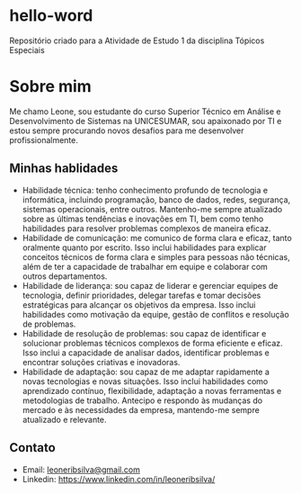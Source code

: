 # hello-word
Repositório criado para a Atividade de Estudo 1 da disciplina Tópicos Especiais

# Sobre mim
Me chamo Leone, sou estudante do curso Superior Técnico em Análise e Desenvolvimento de Sistemas na UNICESUMAR, sou apaixonado por TI e estou sempre procurando novos desafios para me desenvolver profissionalmente.

## Minhas hablidades
- Habilidade técnica: tenho conhecimento profundo de tecnologia e informática, incluindo programação, banco de dados, redes, segurança, sistemas operacionais, entre outros. Mantenho-me sempre atualizado sobre as últimas tendências e inovações em TI, bem como tenho habilidades para resolver problemas complexos de maneira eficaz.
- Habilidade de comunicação: me comunico de forma clara e eficaz, tanto oralmente quanto por escrito. Isso inclui habilidades para explicar conceitos técnicos de forma clara e simples para pessoas não técnicas, além de ter a capacidade de trabalhar em equipe e colaborar com outros departamentos.
- Habilidade de liderança: sou capaz de liderar e gerenciar equipes de tecnologia, definir prioridades, delegar tarefas e tomar decisões estratégicas para alcançar os objetivos da empresa. Isso inclui habilidades como motivação da equipe, gestão de conflitos e resolução de problemas.
- Habilidade de resolução de problemas: sou capaz de identificar e solucionar problemas técnicos complexos de forma eficiente e eficaz. Isso inclui a capacidade de analisar dados, identificar problemas e encontrar soluções criativas e inovadoras.
- Habilidade de adaptação: sou capaz de me adaptar rapidamente a novas tecnologias e novas situações. Isso inclui habilidades como aprendizado contínuo, flexibilidade, adaptação a novas ferramentas e metodologias de trabalho. Antecipo e respondo às mudanças do mercado e às necessidades da empresa, mantendo-me sempre atualizado e relevante.

## Contato
- Email: leoneribsilva@gmail.com
- Linkedin: https://www.linkedin.com/in/leoneribsilva/
